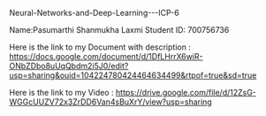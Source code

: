 Neural-Networks-and-Deep-Learning---ICP-6

Name:Pasumarthi Shanmukha Laxmi Student ID: 700756736

Here is the link to my Document with description : https://docs.google.com/document/d/1DfLHrrX6wiR-ONbZDbo8uUqQbdm2i5J0/edit?usp=sharing&ouid=104224780424464634499&rtpof=true&sd=true

Here is the link to my Video : https://drive.google.com/file/d/12ZsG-WGGcUUZV72x3ZrDD6Van4sBuXrY/view?usp=sharing
